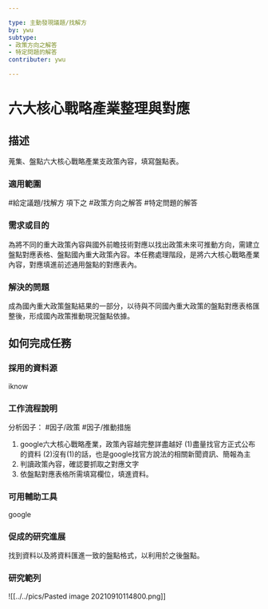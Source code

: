 ```yaml
---

type: 主動發現議題/找解方
by: ywu
subtype: 
- 政策方向之解答
- 特定問題的解答
contributer: ywu

---
```


# 六大核心戰略產業整理與對應

## 描述
蒐集、盤點六大核心戰略產業支政策內容，填寫盤點表。


### 適用範圍
#給定議題/找解方  項下之 #政策方向之解答 #特定問題的解答 

### 需求或目的
為將不同的重大政策內容與國外前瞻技術對應以找出政策未來可推動方向，需建立盤點對應表格、盤點國內重大政策內容。本任務處理階段，是將六大核心戰略產業內容，對應填進前述通用盤點的對應表內。


### 解決的問題
成為國內重大政策盤點結果的一部分，以待與不同國內重大政策的盤點對應表格匯整後，形成國內政策推動現況盤點依據。

## 如何完成任務
### 採用的資料源
iknow

### 工作流程說明
分析因子： #因子/政策  #因子/推動措施 

1. google六大核心戰略產業，政策內容越完整詳盡越好
      (1)盡量找官方正式公布的資料
	  (2)沒有(1)的話，也是google找官方說法的相關新聞資訊、簡報為主
3. 判讀政策內容，確認要抓取之對應文字
4. 依盤點對應表格所需填寫欄位，填進資料。

### 可用輔助工具
google

### 促成的研究進展
找到資料以及將資料匯進一致的盤點格式，以利用於之後盤點。

### 研究範列
![[../../pics/Pasted image 20210910114800.png]]
